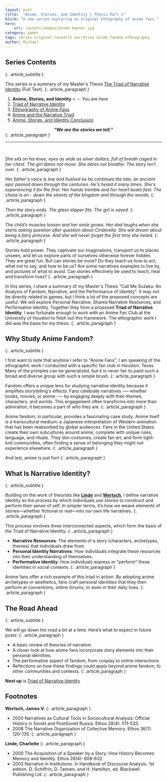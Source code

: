 ```yaml
---
layout: post
title:  "Anime, Stories, and Identity | Thesis Part 1"
blurb: "A new series exploring an original ethography of anime fans."
hero:
    url: /assets/images/anime-banner.jpg
category: games
tags: series original-research narrative anime fandom ethnography
author: Michael
---
```


## Series Contents
{: .article_subtitle }

This series is a summary of my Master's Thesis [The Triad of Narrative Identity](/assets/Triad-of-Narrative-Identity.pdf) (Full Text).
{: .article_paragraph }

1. **Anime, Stories, and Identity** < -- You are here
2. [Triad of Narrative Identity](https://electricjones.me/games/2024/07/01/call-me-suzaku-2/)
3. [Ethnography of Anime Fans](https://electricjones.me/games/2024/08/13/call-me-suzaku-3/)
4. [Anime and the Narrative Triad](https://electricjones.me/games/2024/10/10/call-me-suzaku-4/)
5. [Anime, Stories, and Identity Conclusion](https://electricjones.me/games/2024/12/09/call-me-suzaku-5/)

<center><b><i>"We are the stories we tell."</i></b></center>
{: .article_paragraph }
<hr><br>

*She sits on his knee, eyes as wide as silver dollars, full of breath caged in her chest. The  girl dares not move. She dares not breathe. The story isn't over.* 
{: .article_paragraph }

*Her father's voice is low and hushed  as he continues the tale, an ancient epic passed down through the centuries. He's heard it many  times. She's experiencing it for the first. Her hands tremble and her heart beats fast. The chase  is on - down the streets of the kingdom and through the woods.*
{: .article_paragraph }

*Then the story ends. The glass slipper fits. The girl is saved.*
{: .article_paragraph }

*The child’s muscles loosen and her smile grows. Her dad laughs when she starts asking  question after question about Cinderella. She will dream about being a fairy princess. And she will never forget the first time she heard.* 
{: .article_paragraph }

Stories hold power. They captivate our imaginations, transport us to places unseen, and let us explore parts of ourselves otherwise forever hidden. They are great fun. But can stories be more?  Do they teach us how to act, what not to say, and how to be us? Are some narratives examples to live by, and pictures of what to avoid. Can stories effectively be used to teach, heal and  transform lives? 
{: .article_paragraph }

In this series, I share a summary of my Master's Thesis "Call Me Suzaku: An Analysis of Fandom, Narrative, and the Performance of Identity". It may not be directly related to games, but I think a lot of the proposed concepts are useful. We will explore Personal Narrative, Shared Narrative Resources, and Performative Identity. Together they form a proposed **Triad of Narrative Identity**. I was fortunate enough to work with an Anime Fan Club at the University of Houston to flesh out this framework. The ethographic work I did was the basis for my thesis.
{: .article_paragraph }

## Why Study Anime Fandom?
{: .article_subtitle }

I first want to note that anytime I refer to "Anime Fans", I am speaking of the ethographic work I conducted with a specific fan club in Houston, Texas. Many of the priniples can be generalized, but it is never fair to paint such a broad and diverse group with such a simple brush.
{: .article_paragraph }

Fandom offers a unique lens for studying narrative identity because it amplifies storytelling's effects. Fans celebrate narratives -— whether books, movies, or anime -— by engaging deeply with their themes, characters, and worlds. This engagement often transforms into more than admiration; it becomes a part of who they are.
{: .article_paragraph }

Anime fandom, in particular, provides a fascinating case study. Anime itself is a transcultural medium: a Japanese interpretation of Western animation that has been reabsorbed by global audiences. Fans in the United States create their own subcultures around anime, complete with unique rules, language, and rituals. They don costumes, create fan art, and form tight-knit communities, often finding a sense of belonging they might not experience elsewhere.
{: .article_paragraph }

And last, anime is just fun!
{: .article_paragraph }

## What Is Narrative Identity?
{: .article_subtitle }

Building on the work of theorists like [**Linde**](#footnotes) and [**Wertsch**](#footnotes), I define narrative identity as the process by which individuals use stories to construct and perform their sense of self. In simpler terms, it’s how we weave elements of stories—whether fictional or real—into our own life narratives.
{: .article_paragraph }

This process involves three interconnected aspects, which form the basis of the Triad of Narrative Identity:
{: .article_paragraph }

- **Narrative Resources**: The elements of a story (characters, archetypes, themes) that individuals draw from.
- **Personal Identity Narratives**: How individuals integrate these resources into their understanding of themselves.
- **Performative Identity**: How individuals express or "perform" these identities in social contexts.
{: .article_paragraph }

Anime fans offer a rich example of this triad in action. By adopting anime archetypes or aesthetics, fans craft personal identities that they then perform at conventions, online forums, or even in their daily lives.
{: .article_paragraph }

## The Road Ahead
{: .article_subtitle }

We will go down the road a bit at a time. Here’s what to expect in future posts:
{: .article_paragraph }

- A basic review of theories of narrative.
- A closer look at how anime fans incorporate story elements into their personal identities.
- The performative aspect of fandom, from cosplay to online interactions.
- Reflections on how these findings could apply beyond anime fandom, to other communities and contexts.
{: .article_paragraph }

**Next up** is [Triad of Narrative Identity](https://electricjones.me/games/2024/07/01/call-me-suzaku-2/)

## Footnotes
<a name="footnotes"></a>
**Wertsch, James V.**
{: .article_paragraph }

- 2000 Narratives as Cultural Tools in Sociocultural Analysis: Official History in Soviet and PostSoviet Russia. Ethos 28(4): 511–533.
- 2008 The Narrative Organization of Collective Memory. Ethos 36(1): 120–135.
{: .article_paragraph }

**Linde, Charlotte**
{: .article_paragraph }

- 2000 The Acquisition of a Speaker by a Story: How History Becomes Memory and Identity. Ethos 28(4): 608–632.
- 2003 Narrative in Institutions. In Handbook of Discourse Analysis. 1st edition. D. Schiffrin, D. Tannen, and H. Hamilton, ed. Blackwell Publishing Ltd.
{: .article_paragraph }
<br />
